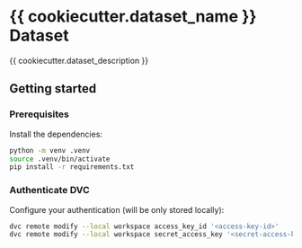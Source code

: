 # {{ cookiecutter.dataset_name }} Dataset

{{ cookiecutter.dataset_description }}

## Getting started

### Prerequisites

Install the dependencies:

```bash
python -m venv .venv
source .venv/bin/activate
pip install -r requirements.txt
```

### Authenticate DVC

Configure your authentication (will be only stored locally):

```bash
dvc remote modify --local workspace access_key_id '<access-key-id>'
dvc remote modify --local workspace secret_access_key '<secret-access-key>'
```

